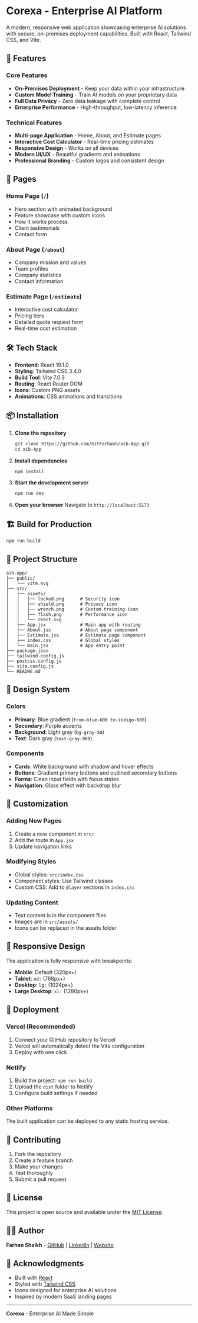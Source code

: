 # Corexa - Enterprise AI Platform

A modern, responsive web application showcasing enterprise AI solutions with secure, on-premises deployment capabilities. Built with React, Tailwind CSS, and Vite.

## 🌟 Features

### Core Features

- **On-Premises Deployment** - Keep your data within your infrastructure
- **Custom Model Training** - Train AI models on your proprietary data
- **Full Data Privacy** - Zero data leakage with complete control
- **Enterprise Performance** - High-throughput, low-latency inference

### Technical Features

- **Multi-page Application** - Home, About, and Estimate pages
- **Interactive Cost Calculator** - Real-time pricing estimates
- **Responsive Design** - Works on all devices
- **Modern UI/UX** - Beautiful gradients and animations
- **Professional Branding** - Custom logos and consistent design

## 🚀 Pages

### Home Page (`/`)

- Hero section with animated background
- Feature showcase with custom icons
- How it works process
- Client testimonials
- Contact form

### About Page (`/about`)

- Company mission and values
- Team profiles
- Company statistics
- Contact information

### Estimate Page (`/estimate`)

- Interactive cost calculator
- Pricing tiers
- Detailed quote request form
- Real-time cost estimation

## 🛠️ Tech Stack

- **Frontend**: React 19.1.0
- **Styling**: Tailwind CSS 3.4.0
- **Build Tool**: Vite 7.0.3
- **Routing**: React Router DOM
- **Icons**: Custom PNG assets
- **Animations**: CSS animations and transitions

## 📦 Installation

1. **Clone the repository**

   ```bash
   git clone https://github.com/GitFarhanS/aib-App.git
   cd aib-App
   ```
2. **Install dependencies**

   ```bash
   npm install
   ```
3. **Start the development server**

   ```bash
   npm run dev
   ```
4. **Open your browser**
   Navigate to `http://localhost:5173`

## 🏗️ Build for Production

```bash
npm run build
```

## 📁 Project Structure

```
aib-app/
├── public/
│   └── vite.svg
├── src/
│   ├── assets/
│   │   ├── locked.png      # Security icon
│   │   ├── shield.png      # Privacy icon
│   │   ├── wrench.png      # Custom training icon
│   │   ├── flash.png       # Performance icon
│   │   └── react.svg
│   ├── App.jsx             # Main app with routing
│   ├── About.jsx           # About page component
│   ├── Estimate.jsx        # Estimate page component
│   ├── index.css           # Global styles
│   └── main.jsx            # App entry point
├── package.json
├── tailwind.config.js
├── postcss.config.js
├── vite.config.js
└── README.md
```

## 🎨 Design System

### Colors

- **Primary**: Blue gradient (`from-blue-600 to-indigo-600`)
- **Secondary**: Purple accents
- **Background**: Light gray (`bg-gray-50`)
- **Text**: Dark gray (`text-gray-900`)

### Components

- **Cards**: White background with shadow and hover effects
- **Buttons**: Gradient primary buttons and outlined secondary buttons
- **Forms**: Clean input fields with focus states
- **Navigation**: Glass effect with backdrop blur

## 🔧 Customization

### Adding New Pages

1. Create a new component in `src/`
2. Add the route in `App.jsx`
3. Update navigation links

### Modifying Styles

- Global styles: `src/index.css`
- Component styles: Use Tailwind classes
- Custom CSS: Add to `@layer` sections in `index.css`

### Updating Content

- Text content is in the component files
- Images are in `src/assets/`
- Icons can be replaced in the assets folder

## 📱 Responsive Design

The application is fully responsive with breakpoints:

- **Mobile**: Default (320px+)
- **Tablet**: `md:` (768px+)
- **Desktop**: `lg:` (1024px+)
- **Large Desktop**: `xl:` (1280px+)

## 🚀 Deployment

### Vercel (Recommended)

1. Connect your GitHub repository to Vercel
2. Vercel will automatically detect the Vite configuration
3. Deploy with one click

### Netlify

1. Build the project: `npm run build`
2. Upload the `dist` folder to Netlify
3. Configure build settings if needed

### Other Platforms

The built application can be deployed to any static hosting service.

## 🤝 Contributing

1. Fork the repository
2. Create a feature branch
3. Make your changes
4. Test thoroughly
5. Submit a pull request

## 📄 License

This project is open source and available under the [MIT License](LICENSE).

## 👨‍💻 Author

**Farhan Shaikh** - [GitHub](https://github.com/GitFarhanS) | [LinkedIn](https://linkedin.com/in/farhanshaikh18) | [Website](https://farhanshaikh.uk)

## 🙏 Acknowledgments

- Built with [React](https://reactjs.org/)
- Styled with [Tailwind CSS](https://tailwindcss.com/)
- Icons designed for enterprise AI solutions
- Inspired by modern SaaS landing pages

---

**Corexa** - Enterprise AI Made Simple
